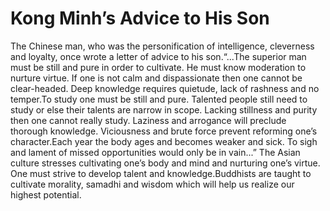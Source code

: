 # Kong Minh’s Advice to His Son

The Chinese man, who was the personification of intelligence, cleverness and loyalty, once wrote a letter of advice to his son.“...The superior man must be still and pure in order to cultivate. He must know moderation to nurture virtue. If one is not calm and dispassionate then one cannot be clear-headed. Deep knowledge requires quietude, lack of rashness and no temper.To study one must be still and pure. Talented people still need to study or else their talents are narrow in scope. Lacking stillness and purity then one cannot really study. Laziness and arrogance will preclude thorough knowledge. Viciousness and brute force prevent reforming one’s character.​Each year the body ages and becomes weaker and sick. To sigh and lament of missed opportunities would only be in vain...”      The Asian culture stresses cultivating one’s body and mind and nurturing one’s virtue. One must strive to develop talent and knowledge.​Buddhists are taught to cultivate morality, samadhi and wisdom which will help us realize our highest potential.